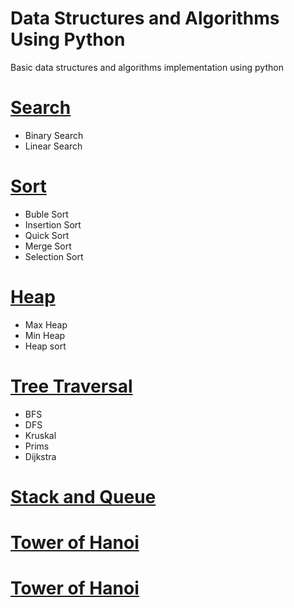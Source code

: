 # Data Structures and Algorithms Using Python
Basic data structures and algorithms implementation using python 

# [Search](https://github.com/rakib1521/Data-Structures-and-Algorithms-Using-Python/tree/main/Search)
* Binary Search
* Linear Search

# [Sort](https://github.com/rakib1521/Data-Structures-and-Algorithms-Using-Python/tree/main/Sort)
* Buble Sort
* Insertion Sort
* Quick Sort
* Merge Sort
* Selection Sort

# [Heap](https://github.com/rakib1521/Data-Structures-and-Algorithms-Using-Python/tree/main/Heap)
* Max Heap
* Min Heap
* Heap sort

# [Tree Traversal](https://github.com/rakib1521/Data-Structures-and-Algorithms-Using-Python/tree/main/BFS_DFS)
* BFS
* DFS 
* Kruskal
* Prims
* Dijkstra

# [Stack and Queue](https://github.com/rakib1521/Data-Structures-and-Algorithms-Using-Python/tree/main/Stack%20and%20Queue)

# [Tower of Hanoi](https://github.com/rakib1521/Data-Structures-and-Algorithms-Using-Python/tree/main/Tower%20of%20Hanoi)

# [Tower of Hanoi](https://github.com/rakib1521/Data-Structures-and-Algorithms-Using-Python/tree/main/Linked%20list)

